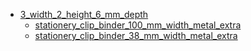 * [3_width_2_height_6_mm_depth](3_width_2_height_6_mm_depth)
  * [stationery_clip_binder_100_mm_width_metal_extra](3_width_2_height_6_mm_depth/stationery_clip_binder_100_mm_width_metal_extra)
  * [stationery_clip_binder_38_mm_width_metal_extra](3_width_2_height_6_mm_depth/stationery_clip_binder_38_mm_width_metal_extra)
